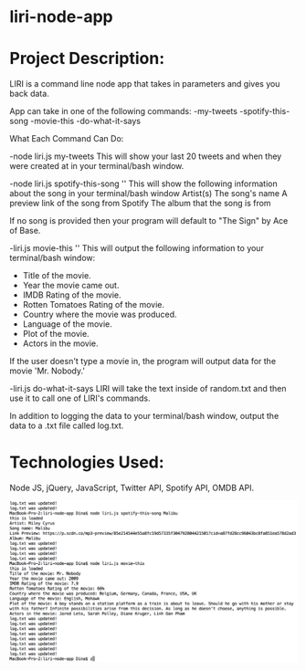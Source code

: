 # liri-node-app

# Project Description:

LIRI is a command line node app that takes in parameters and gives you back data.

App can take in one of the following commands:
-my-tweets
-spotify-this-song
-movie-this
-do-what-it-says

What Each Command Can Do:

-node liri.js my-tweets
This will show your last 20 tweets and when they were created at in your terminal/bash window.

-node liri.js spotify-this-song '<song name here>'
This will show the following information about the song in your terminal/bash window
Artist(s)
The song's name
A preview link of the song from Spotify
The album that the song is from

If no song is provided then your program will default to "The Sign" by Ace of Base.
  
-liri.js movie-this '<movie name here>'
  This will output the following information to your terminal/bash window:

  * Title of the movie.
  * Year the movie came out.
  * IMDB Rating of the movie.
  * Rotten Tomatoes Rating of the movie.
  * Country where the movie was produced.
  * Language of the movie.
  * Plot of the movie.
  * Actors in the movie.
  
  If the user doesn't type a movie in, the program will output data for the movie 'Mr. Nobody.'

-liri.js do-what-it-says
LIRI will take the text inside of random.txt and then use it to call one of LIRI's commands.

In addition to logging the data to your terminal/bash window, output the data to a .txt file called log.txt.
  
# Technologies Used: 

Node JS, jQuery, JavaScript, Twitter API, Spotify API, OMDB API. 


![Screen Shot](https://github.com/dinaizida/liri-node-app/blob/master/assets/images/git.png)

